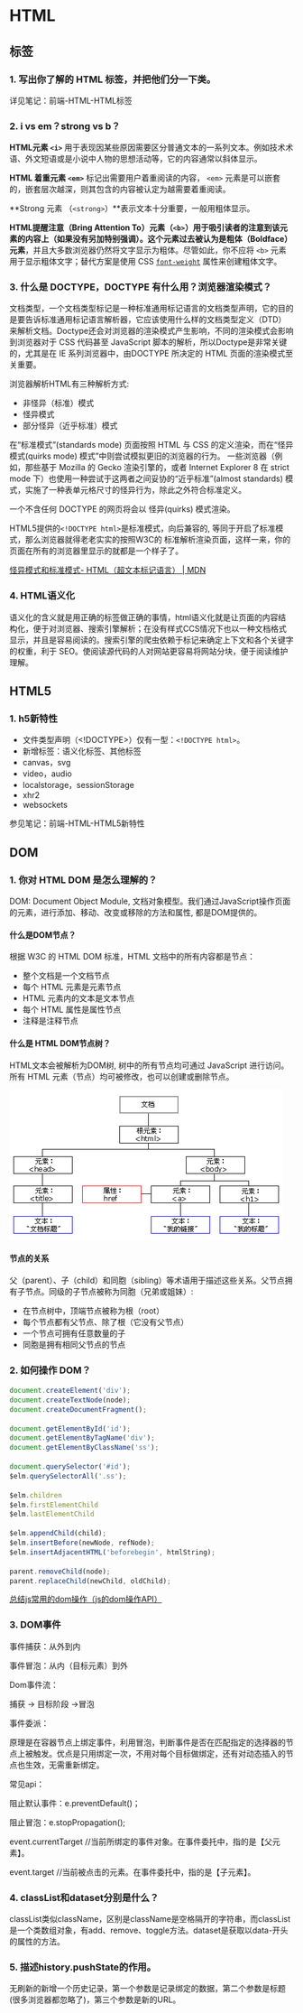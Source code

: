 # HTML

## 标签

### 1. 写出你了解的 HTML 标签，并把他们分一下类。

详见笔记：前端-HTML-HTML标签



### 2. i vs em？strong vs b？

**HTML元素 `<i>`** 用于表现因某些原因需要区分普通文本的一系列文本。例如技术术语、外文短语或是小说中人物的思想活动等，它的内容通常以斜体显示。

**HTML 着重元素 `<em>`** 标记出需要用户着重阅读的内容， `<em>` 元素是可以嵌套的，嵌套层次越深，则其包含的内容被认定为越需要着重阅读。



**Strong 元素 （`<strong>`）**表示文本十分重要，一般用粗体显示。

**HTML提醒注意（Bring Attention To）元素（`<b>`）**用于吸引读者的注意到该元素的内容上（如果没有另加特别强调）。这个元素过去被认为是**粗体（Boldface）元素**，并且大多数浏览器仍然将文字显示为粗体。尽管如此，你不应将 `<b>` 元素用于显示粗体文字；替代方案是使用 CSS [`font-weight`](https://developer.mozilla.org/zh-CN/docs/Web/CSS/font-weight) 属性来创建粗体文字。



### 3. 什么是 DOCTYPE，DOCTYPE 有什么用？浏览器渲染模式？

文档类型，一个文档类型标记是一种标准通用标记语言的文档类型声明，它的目的是要告诉标准通用标记语言解析器，它应该使用什么样的文档类型定义（DTD）来解析文档。Doctype还会对浏览器的渲染模式产生影响，不同的渲染模式会影响到浏览器对于 CSS 代码甚至 JavaScript 脚本的解析，所以Doctype是非常关键的，尤其是在 IE 系列浏览器中，由DOCTYPE 所决定的 HTML 页面的渲染模式至关重要。

浏览器解析HTML有三种解析方式:

- 非怪异（标准）模式
- 怪异模式
- 部分怪异（近乎标准）模式

在“标准模式”(standards mode) 页面按照 HTML 与 CSS 的定义渲染，而在“怪异模式(quirks mode) 模式”中则尝试模拟更旧的浏览器的行为。 一些浏览器（例如，那些基于 Mozilla 的 Gecko 渲染引擎的，或者 Internet Explorer 8 在 strict mode 下）也使用一种尝试于这两者之间妥协的“近乎标准”(almost standards) 模式，实施了一种表单元格尺寸的怪异行为，除此之外符合标准定义。

一个不含任何 DOCTYPE 的网页将会以 怪异(quirks) 模式渲染。

HTML5提供的`<!DOCTYPE html>`是标准模式，向后兼容的, 等同于开启了标准模式，那么浏览器就得老老实实的按照W3C的 标准解析渲染页面，这样一来，你的页面在所有的浏览器里显示的就都是一个样子了。

[怪异模式和标准模式- HTML（超文本标记语言） | MDN](https://developer.mozilla.org/zh-CN/docs/Web/HTML/Quirks_Mode_and_Standards_Mode)



### 4. HTML语义化

语义化的含义就是用正确的标签做正确的事情，html语义化就是让页面的内容结构化，便于对浏览器、搜索引擎解析；在没有样式CCS情况下也以一种文档格式显示，并且是容易阅读的。搜索引擎的爬虫依赖于标记来确定上下文和各个关键字的权重，利于 SEO。使阅读源代码的人对网站更容易将网站分块，便于阅读维护理解。



## HTML5

### 1. h5新特性

- 文件类型声明（<!DOCTYPE>）仅有一型：`<!DOCTYPE html>`。
- 新增标签：语义化标签、其他标签
- canvas，svg
- video，audio
- localstorage，sessionStorage
- xhr2
- websockets

参见笔记：前端-HTML-HTML5新特性



## DOM

### 1. 你对 HTML DOM 是怎么理解的？

DOM: Document Object Module, 文档对象模型。我们通过JavaScript操作页面的元素，进行添加、移动、改变或移除的方法和属性, 都是DOM提供的。

#### 什么是DOM节点？

根据 W3C 的 HTML DOM 标准，HTML 文档中的所有内容都是节点：

- 整个文档是一个文档节点
- 每个 HTML 元素是元素节点
- HTML 元素内的文本是文本节点
- 每个 HTML 属性是属性节点
- 注释是注释节点

#### 什么是 HTML DOM节点树？

HTML文本会被解析为DOM树, 树中的所有节点均可通过 JavaScript 进行访问。所有 HTML 元素（节点）均可被修改，也可以创建或删除节点。

![ct_htmltree](.\images\htmltree.gif)

#### 节点的关系

父（parent）、子（child）和同胞（sibling）等术语用于描述这些关系。父节点拥有子节点。同级的子节点被称为同胞（兄弟或姐妹）:

- 在节点树中，顶端节点被称为根（root）
- 每个节点都有父节点、除了根（它没有父节点）
- 一个节点可拥有任意数量的子
- 同胞是拥有相同父节点的节点

### 2. 如何操作 DOM？

```javascript
document.createElement('div');
document.createTextNode(node);
document.createDocumentFragment();

document.getElementById('id');
document.getElementByTagName('div');
document.getElementByClassName('ss');

document.querySelector('#id');
$elm.querySelectorAll('.ss');

$elm.children
$elm.firstElementChild
$elm.lastElementChild

$elm.appendChild(child);
$elm.insertBefore(newNode, refNode);
$elm.insertAdjacentHTML('beforebegin', htmlString);

parent.removeChild(node);
parent.replaceChild(newChild, oldChild);
```

[总结js常用的dom操作（js的dom操作API）](https://www.haorooms.com/post/js_dom_api)



### 3. DOM事件

事件捕获：从外到内

事件冒泡：从内（目标元素）到外

Dom事件流：

捕获 -> 目标阶段 ->冒泡

事件委派：

原理是在容器节点上绑定事件，利用冒泡，判断事件是否在匹配指定的选择器的节点上被触发。优点是只用绑定一次，不用对每个目标做绑定，还有对动态插入的节点也生效，无需重新绑定。

常见api：

阻止默认事件：e.preventDefault()；

阻止冒泡：e.stopPropagation();

event.currentTarget   //当前所绑定的事件对象。在事件委托中，指的是【父元素】。

event.target  //当前被点击的元素。在事件委托中，指的是【子元素】。



### 4. classList和dataset分别是什么？

classList类似className，区别是className是空格隔开的字符串，而classList是一个类数组对象，有add、remove、toggle方法。dataset是获取以data-开头的属性的方法。



### 5. 描述history.pushState的作用。

无刷新的新增一个历史记录，第一个参数是记录绑定的数据，第二个参数是标题(很多浏览器都忽略了)，第三个参数是新的URL。

